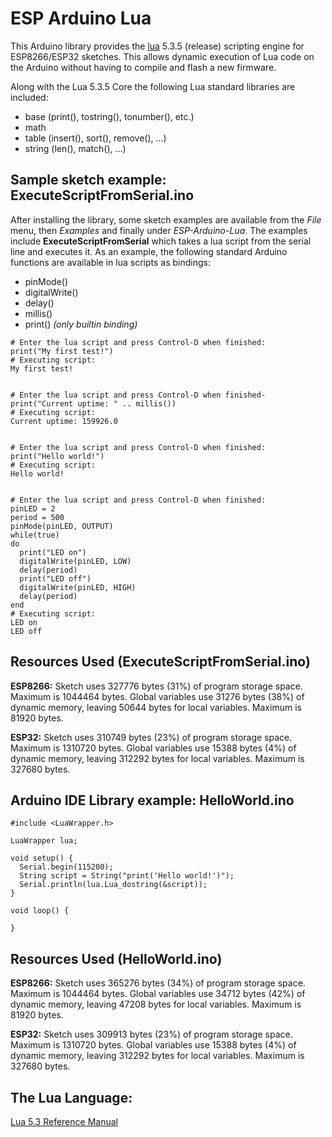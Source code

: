# ESP Arduino Lua

This Arduino library provides the [lua](https://www.lua.org/) 5.3.5 (release) scripting engine for ESP8266/ESP32 sketches. This allows dynamic execution of Lua code on the Arduino without having to compile and flash a new firmware. 

Along with the Lua 5.3.5 Core the following Lua standard libraries are included:

- base (print(), tostring(), tonumber(), etc.)
- math
- table (insert(), sort(), remove(), ...)
- string (len(), match(), ...)

##  Sample sketch example: ExecuteScriptFromSerial.ino

After installing the library, some sketch examples are available from the *File* menu, then *Examples* and finally under *ESP-Arduino-Lua*. The examples include **ExecuteScriptFromSerial** which takes a lua script from the serial line and executes it. As an example, the following standard Arduino functions are available in lua scripts as bindings:

- pinMode()
- digitalWrite()
- delay()
- millis()
- print() *(only builtin binding)*

```
# Enter the lua script and press Control-D when finished:
print("My first test!")
# Executing script:
My first test!


# Enter the lua script and press Control-D when finished-
print("Current uptime: " .. millis())
# Executing script:
Current uptime: 159926.0


# Enter the lua script and press Control-D when finished:
print("Hello world!")
# Executing script:
Hello world!


# Enter the lua script and press Control-D when finished:
pinLED = 2
period = 500
pinMode(pinLED, OUTPUT)
while(true)
do
  print("LED on")
  digitalWrite(pinLED, LOW)
  delay(period)
  print("LED off")
  digitalWrite(pinLED, HIGH)
  delay(period)
end
# Executing script:
LED on
LED off
```
## Resources Used (ExecuteScriptFromSerial.ino)

**ESP8266:**
Sketch uses 327776 bytes (31%) of program storage space. Maximum is 1044464 bytes.
Global variables use 31276 bytes (38%) of dynamic memory, leaving 50644 bytes for local variables. Maximum is 81920 bytes.

**ESP32:**
Sketch uses 310749 bytes (23%) of program storage space. Maximum is 1310720 bytes.
Global variables use 15388 bytes (4%) of dynamic memory, leaving 312292 bytes for local variables. Maximum is 327680 bytes.

## Arduino IDE Library example: HelloWorld.ino
``` 
#include <LuaWrapper.h>

LuaWrapper lua;

void setup() {
  Serial.begin(115200);
  String script = String("print('Hello world!')");
  Serial.println(lua.Lua_dostring(&script));
}

void loop() {

}
```
## Resources Used (HelloWorld.ino)

**ESP8266:**
Sketch uses 365276 bytes (34%) of program storage space. Maximum is 1044464 bytes.
Global variables use 34712 bytes (42%) of dynamic memory, leaving 47208 bytes for local variables. Maximum is 81920 bytes.

**ESP32:**
Sketch uses 309913 bytes (23%) of program storage space. Maximum is 1310720 bytes.
Global variables use 15388 bytes (4%) of dynamic memory, leaving 312292 bytes for local variables. Maximum is 327680 bytes.

## The Lua Language:
[Lua 5.3 Reference Manual](https://www.lua.org/manual/5.3/)

